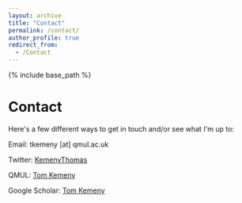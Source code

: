 ```yaml
---
layout: archive
title: "Contact"
permalink: /contact/
author_profile: true
redirect_from:
  - /Contact
---
```


{% include base_path %}
 
Contact
=====

Here's a few different ways to get in touch and/or see what I'm up to:

Email: tkemeny [at] qmul.ac.uk

Twitter: <a href="https://twitter.com/KemenyThomas">KemenyThomas </a>

QMUL: <a href="https://www.qmul.ac.uk/busman/staff/kemeny-thomas.html">Tom Kemeny </a>

Google Scholar: <a href="https://scholar.google.com/citations?hl=en&pli=1&user=1bBUHOUAAAAJ">Tom Kemeny</a>
